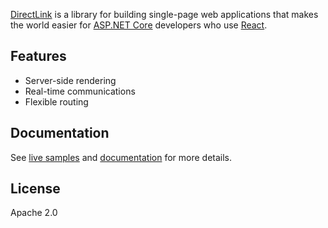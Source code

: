 ﻿[DirectLink](https://directlink.info/) is a library for building single-page web applications that makes the world easier for [ASP.NET Core](https://docs.microsoft.com/en-us/aspnet/core/) developers who use [React](https://reactjs.org).

## Features

- Server-side rendering
- Real-time communications
- Flexible routing

## Documentation

See [live samples](https://directlink.info/samples) and [documentation](https://directlink.info/docs) for more details.

## License

Apache 2.0